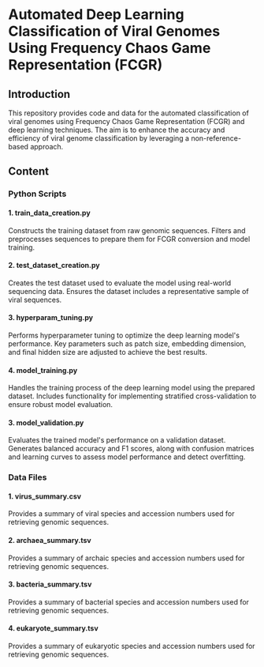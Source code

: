 # Automated Deep Learning Classification of Viral Genomes Using Frequency Chaos Game Representation (FCGR) #

## Introduction ##
This repository provides code and data for the automated classification of viral genomes using Frequency Chaos Game Representation (FCGR) and deep learning techniques. The aim is to enhance the accuracy and efficiency of viral genome classification by leveraging a non-reference-based approach.

## Content ##
### Python Scripts ###

#### 1. train_data_creation.py ####
Constructs the training dataset from raw genomic sequences. Filters and preprocesses sequences to prepare them for FCGR conversion and model training.

#### 2. test_dataset_creation.py ####
Creates the test dataset used to evaluate the model using real-world sequencing data. Ensures the dataset includes a representative sample of viral sequences.

#### 3. hyperparam_tuning.py ####
Performs hyperparameter tuning to optimize the deep learning model's performance. Key parameters such as patch size, embedding dimension, and final hidden size are adjusted to achieve the best results.

#### 4. model_training.py ####
Handles the training process of the deep learning model using the prepared dataset. Includes functionality for implementing stratified cross-validation to ensure robust model evaluation.

#### 3. model_validation.py ####
Evaluates the trained model's performance on a validation dataset. Generates balanced accuracy and F1 scores, along with confusion matrices and learning curves to assess model performance and detect overfitting.


### Data Files ###

#### 1. virus_summary.csv ####
Provides a summary of viral species and accession numbers used for retrieving genomic sequences.

#### 2. archaea_summary.tsv
Provides a summary of archaic species and accession numbers used for retrieving genomic sequences.

#### 3. bacteria_summary.tsv
Provides a summary of bacterial species and accession numbers used for retrieving genomic sequences.

#### 4. eukaryote_summary.tsv
Provides a summary of eukaryotic species and accession numbers used for retrieving genomic sequences.

